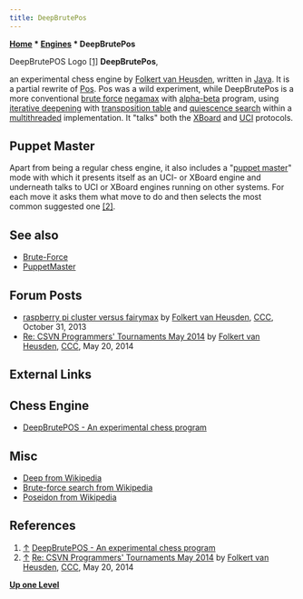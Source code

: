 ```yaml
---
title: DeepBrutePos
---
```

**[Home](Home "Home") * [Engines](Engines "Engines") * DeepBrutePos**

[](https://vanheusden.com/DeepBrutePos/) DeepBrutePOS Logo <a id="cite-note-1" href="#cite-ref-1">[1]</a>
**DeepBrutePos**,

an experimental chess engine by [Folkert van Heusden](Folkert_van_Heusden "Folkert van Heusden"), written in [Java](Java "Java"). It is a partial rewrite of [Pos](index.php?title=Pos&action=edit&redlink=1 "Pos (page does not exist)").
Pos was a wild experiment, while DeepBrutePos is a more conventional [brute force](Brute-Force "Brute-Force") [negamax](Negamax "Negamax") with [alpha-beta](Alpha-Beta "Alpha-Beta") program, using [iterative deepening](Iterative_Deepening "Iterative Deepening") with [transposition table](Transposition_Table "Transposition Table") and [quiescence search](Quiescence_Search "Quiescence Search") within a [multithreaded](Parallel_Search "Parallel Search") implementation.
It "talks" both the [XBoard](XBoard "XBoard") and [UCI](UCI "UCI") protocols.

## Puppet Master

Apart from being a regular chess engine, it also includes a "[puppet master](PuppetMaster "PuppetMaster")" mode with which it presents itself as an UCI- or XBoard engine and underneath talks to UCI or XBoard engines running on other systems. For each move it asks them what move to do and then selects the most common suggested one <a id="cite-note-2" href="#cite-ref-2">[2]</a>.

## See also

- [Brute-Force](Brute-Force "Brute-Force")
- [PuppetMaster](PuppetMaster "PuppetMaster")

## Forum Posts

- [raspberry pi cluster versus fairymax](http://www.talkchess.com/forum/viewtopic.php?t=49892) by [Folkert van Heusden](Folkert_van_Heusden "Folkert van Heusden"), [CCC](CCC "CCC"), October 31, 2013
- [Re: CSVN Programmers' Tournaments May 2014](http://www.talkchess.com/forum/viewtopic.php?t=51761&start=41) by [Folkert van Heusden](Folkert_van_Heusden "Folkert van Heusden"), [CCC](CCC "CCC"), May 20, 2014

## External Links

## Chess Engine

- [DeepBrutePOS - An experimental chess program](https://vanheusden.com/DeepBrutePos/)

## Misc

- [Deep from Wikipedia](https://en.wikipedia.org/wiki/Deep)
- [Brute-force search from Wikipedia](https://en.wikipedia.org/wiki/Brute-force_search)
- [Poseidon from Wikipedia](https://en.wikipedia.org/wiki/Poseidon)

## References

1. <a id="cite-ref-1" href="#cite-note-1">↑</a> [DeepBrutePOS - An experimental chess program](https://vanheusden.com/DeepBrutePos/)
1. <a id="cite-ref-2" href="#cite-note-2">↑</a> [Re: CSVN Programmers' Tournaments May 2014](http://www.talkchess.com/forum/viewtopic.php?t=51761&start=41) by [Folkert van Heusden](Folkert_van_Heusden "Folkert van Heusden"), [CCC](CCC "CCC"), May 20, 2014

**[Up one Level](Engines "Engines")**

